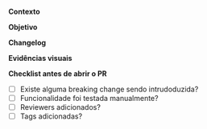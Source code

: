 **Contexto**

**Objetivo**

**Changelog**

**Evidências visuais**

**Checklist antes de abrir o PR**

- [ ] Existe alguma breaking change sendo intrudoduzida?
- [ ] Funcionalidade foi testada manualmente?
- [ ] Reviewers adicionados?
- [ ] Tags adicionadas?